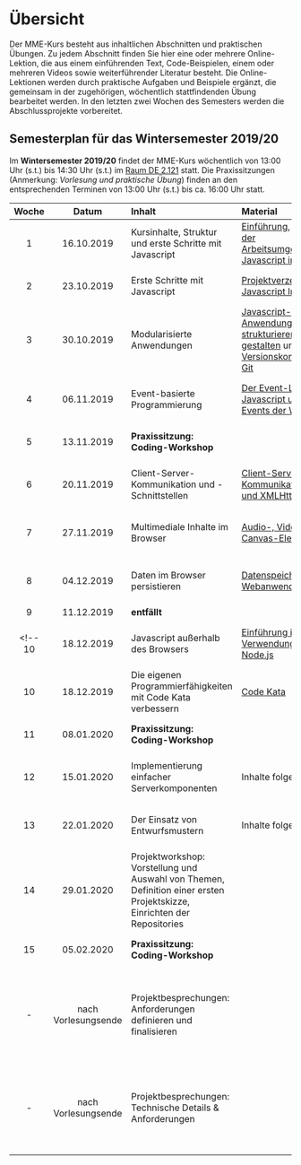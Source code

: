 # Übersicht

Der MME-Kurs besteht aus inhaltlichen Abschnitten und praktischen Übungen. Zu jedem Abschnitt finden Sie hier eine oder mehrere Online-Lektion, die aus einem einführenden Text, Code-Beispielen, einem oder mehreren Videos sowie weiterführender Literatur besteht. Die Online-Lektionen werden durch praktische Aufgaben und Beispiele ergänzt, die gemeinsam in der zugehörigen, wöchentlich stattfindenden Übung bearbeitet werden. In den letzten zwei Wochen des Semesters werden die Abschlussprojekte vorbereitet. 

## Semesterplan für das Wintersemester 2019/20

Im **Wintersemester 2019/20** findet der MME-Kurs wöchentlich von 13:00 Uhr (s.t.) bis 14:30 Uhr (s.t.) im [Raum DE 2.121](https://www-app.uni-regensburg.de/Einrichtungen/TZ/famos/hoersaele/index.php?raumid=BY.R.C.3000.3080._2.121) statt. Die Praxissitzungen (Anmerkung: *Vorlesung und praktische Übung*) finden an den entsprechenden Terminen von 13:00 Uhr (s.t.) bis ca. 16:00 Uhr statt.

Woche | Datum     | Inhalt               | Material | Anmerkung
:----:|:---------:|:---------------------|:---------|:-------
1     |16.10.2019 | Kursinhalte, Struktur und erste Schritte mit Javascript |[Einführung](./class-introduction), [Einrichten der Arbeitsumgebung](./work-environment), [Javascript im Browser](./javascript-browser) | Vorlesung und praktische Übung
2     |23.10.2019 | Erste Schritte mit Javascript | [Projektverzeichnis](./project-directory)und  [Javascript Intro](./dom-introduction) | Vorlesung und praktische Übung
3     |30.10.2019 | Modularisierte Anwendungen | [Javascript-Anwendungen strukturieren und gestalten](./closures-and-module-pattern) und [Versionskontrolle mit Git](./version-control) | Online-Material und praktische Übung
4     |06.11.2019 | Event-basierte Programmierung | [Der Event-Loop in Javascript und die Events der Web-APIs](./event-loop) | Online-Material und praktische Übung
5     |13.11.2019 | **Praxissitzung: Coding-Workshop** |  | Vorlesung und praktische Übung
6     |20.11.2019 | Client-Server-Kommunikation und -Schnittstellen | [Client-Server-Kommunikation: AJAX und XMLHttpRequest](./ajax.md) | Online-Material und praktische Übung
7   |27.11.2019   | Multimediale Inhalte im Browser | [Audio-, Video- und Canvas-Elemente](./canvas-element.md) | Online-Material und praktische Übung
8 |04.12.2019 | Daten im Browser persistieren | [Datenspeicherung in Webanwendungen](./data-storage.md)  | Online-Material und praktische Übung
9 |11.12.2019 | **entfällt**
<!-- 10 |18.12.2019 | Javascript außerhalb des Browsers| [Einführung in die Verwendung von Node.js](./node-js.md) | Online-Material und praktische Übung -->
10 |18.12.2019 | Die eigenen Programmierfähigkeiten mit Code Kata verbessern | [Code Kata](./code-kata.md) | Online-Material und praktische Übung
11 |08.01.2020 | **Praxissitzung: Coding-Workshop** |  | Vorlesung und praktische Übung 
12 |15.01.2020 | Implementierung einfacher Serverkomponenten | Inhalte folgen | Online-Material und praktische Übung 
13 |22.01.2020 | Der Einsatz von Entwurfsmustern | Inhalte folgen  | Online-Material und praktische Übung
14 |29.01.2020 | Projektworkshop: Vorstellung und Auswahl von Themen, Definition einer ersten Projektskizze, Einrichten der Repositories | | Online-Material und praktische Übung
15 |05.02.2020 | **Praxissitzung: Coding-Workshop** |  | Vorlesung und praktische Übung 
- |nach Vorlesungsende | Projektbesprechungen: Anforderungen definieren und finalisieren |  | Sprechstunden mit den einzelnen Projektgruppen während des Vorlesungs- und Übungsslots
- | nach Vorlesungsende | Projektbesprechungen: Technische Details & Anforderungen |  | Sprechstunden mit den einzelnen Projektgruppen während des Vorlesungs- und Übungsslots